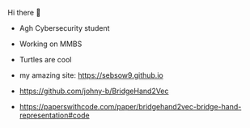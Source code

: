 Hi there 👋

- Agh Cybersecurity student
- Working on MMBS
- Turtles are cool

- my amazing site: https://sebsow9.github.io

- https://github.com/johny-b/BridgeHand2Vec
- https://paperswithcode.com/paper/bridgehand2vec-bridge-hand-representation#code

